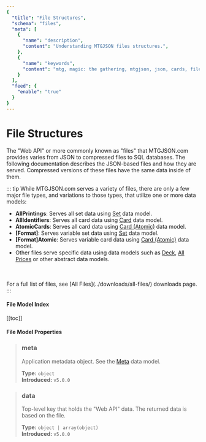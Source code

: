 ```yaml
---
{
  "title": "File Structures",
  "schema": "files",
  "meta": [
    {
      "name": "description",
      "content": "Understanding MTGJSON files structures.",
    },
    {
      "name": "keywords",
      "content": "mtg, magic: the gathering, mtgjson, json, cards, file structures",
    }
  ],
  "feed": {
    "enable": "true"
  }
}
---
```


# File Structures

The "Web API" or more commonly known as "files" that MTGJSON.com provides varies from JSON to compressed files to SQL databases. The following documentation describes the JSON-based files and how they are served. Compressed versions of these files have the same data inside of them.

::: tip While MTGJSON.com serves a variety of files, there are only a few major file types, and variations to those types, that utilize one or more data models:
</br>

- **AllPrintings**: Serves all set data using [Set](../data-models/set/) data model.
- **AllIdentifiers**: Serves all card data using [Card](../data-models/card/) data model.
- **AtomicCards**: Serves all card data using [Card (Atomic)](../data-models/card-atomic) data model.
- **[Format]**: Serves variable set data using [Set](../data-models/set/) data model.
- **[Format]Atomic**: Serves variable card data using [Card (Atomic)](../data-models/card-atomic/) data model.
- Other files serve specific data using data models such as [Deck](../data-models/deck/), [All Prices](../abstract-models/all-prices/) or other abstract data models.
</br>
</br>
For a full list of files, see [All Files](../downloads/all-files/) downloads page.
:::

#### File Model Index

[[toc]]

#### File Model Properties

> ### meta
> Application metadata object. See the [Meta](/data-models/meta/) data model.  
>
> **Type:** `object`  
> **Introduced:** `v5.0.0`  

> ### data
> Top-level key that holds the "Web API" data. The returned data is based on the file.
>
> **Type:** `object | array(object)`  
> **Introduced:** `v5.0.0`  
